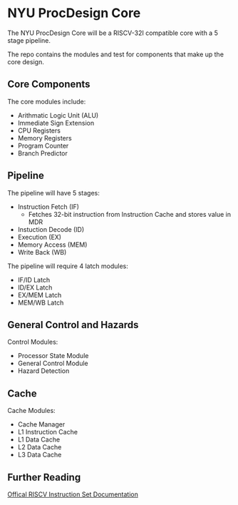 # NYU ProcDesign Core

The NYU ProcDesign Core will be a RISCV-32I compatible core with a 5 stage pipeline.

The repo contains the modules and test for components that make up the core design.

## Core Components

The core modules include:
- Arithmatic Logic Unit (ALU)
- Immediate Sign Extension
- CPU Registers
- Memory Registers
- Program Counter
- Branch Predictor 

## Pipeline

The pipeline will have 5 stages:
- Instruction Fetch (IF)
  - Fetches 32-bit instruction from Instruction Cache and stores value in MDR
- Instuction Decode (ID)
- Execution (EX)
- Memory Access (MEM)
- Write Back (WB)

The pipeline will require 4 latch modules:
- IF/ID Latch
- ID/EX Latch
- EX/MEM Latch
- MEM/WB Latch

## General Control and Hazards

Control Modules:
- Processor State Module
- General Control Module
- Hazard Detection

## Cache

Cache Modules:
- Cache Manager
- L1 Instruction Cache
- L1 Data Cache
- L2 Data Cache
- L3 Data Cache

## Further Reading

[Offical RISCV Instruction Set Documentation](/https://riscv.org/wp-content/uploads/2017/05/riscv-spec-v2.2.pdf)
